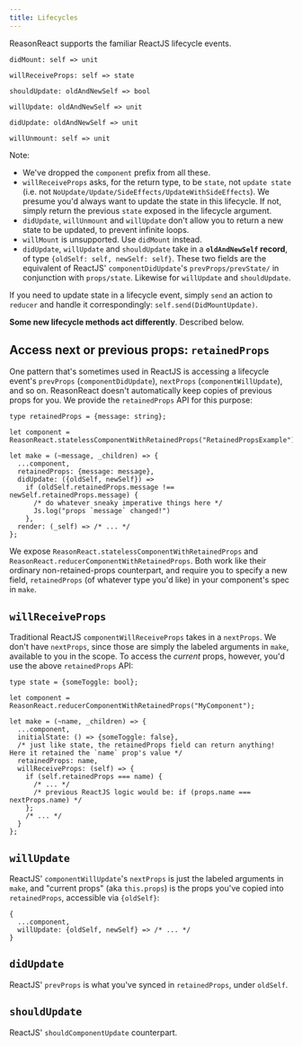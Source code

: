 ```yaml
---
title: Lifecycles
---
```


ReasonReact supports the familiar ReactJS lifecycle events.

```reason
didMount: self => unit

willReceiveProps: self => state

shouldUpdate: oldAndNewSelf => bool

willUpdate: oldAndNewSelf => unit

didUpdate: oldAndNewSelf => unit

willUnmount: self => unit
```

Note:

- We've dropped the `component` prefix from all these.
- `willReceiveProps` asks, for the return type, to be `state`, not `update state` (i.e. not `NoUpdate/Update/SideEffects/UpdateWithSideEffects`). We presume you'd always want to update the state in this lifecycle. If not, simply return the previous `state` exposed in the lifecycle argument.
- `didUpdate`, `willUnmount` and `willUpdate` don't allow you to return a new state to be updated, to prevent infinite loops.
- `willMount` is unsupported. Use `didMount` instead.
- `didUpdate`, `willUpdate` and `shouldUpdate` take in a **`oldAndNewSelf` record**, of type `{oldSelf: self, newSelf: self}`. These two fields are the equivalent of ReactJS' `componentDidUpdate`'s `prevProps/prevState/` in conjunction with `props/state`. Likewise for `willUpdate` and `shouldUpdate`.

If you need to update state in a lifecycle event, simply `send` an action to `reducer` and handle it correspondingly: `self.send(DidMountUpdate)`.

**Some new lifecycle methods act differently**. Described below.

## Access next or previous props: `retainedProps`

One pattern that's sometimes used in ReactJS is accessing a lifecycle event's `prevProps` (`componentDidUpdate`), `nextProps` (`componentWillUpdate`), and so on. ReasonReact doesn't automatically keep copies of previous props for you. We provide the `retainedProps` API for this purpose:

```reason
type retainedProps = {message: string};

let component = ReasonReact.statelessComponentWithRetainedProps("RetainedPropsExample");

let make = (~message, _children) => {
  ...component,
  retainedProps: {message: message},
  didUpdate: ({oldSelf, newSelf}) =>
    if (oldSelf.retainedProps.message !== newSelf.retainedProps.message) {
      /* do whatever sneaky imperative things here */
      Js.log("props `message` changed!")
    },
  render: (_self) => /* ... */
};
```

We expose `ReasonReact.statelessComponentWithRetainedProps` and `ReasonReact.reducerComponentWithRetainedProps`. Both work like their ordinary non-retained-props counterpart, and require you to specify a new field, `retainedProps` (of whatever type you'd like) in your component's spec in `make`.

## `willReceiveProps`

Traditional ReactJS `componentWillReceiveProps` takes in a `nextProps`. We don't have `nextProps`, since those are simply the labeled arguments in `make`, available to you in the scope. To access the _current_ props, however, you'd use the above `retainedProps` API:

```reason
type state = {someToggle: bool};

let component = ReasonReact.reducerComponentWithRetainedProps("MyComponent");

let make = (~name, _children) => {
  ...component,
  initialState: () => {someToggle: false},
  /* just like state, the retainedProps field can return anything! Here it retained the `name` prop's value */
  retainedProps: name,
  willReceiveProps: (self) => {
    if (self.retainedProps === name) {
      /* ... */
      /* previous ReactJS logic would be: if (props.name === nextProps.name) */
    };
    /* ... */
  }
};
```

## `willUpdate`

ReactJS' `componentWillUpdate`'s `nextProps` is just the labeled arguments in `make`, and "current props" (aka `this.props`) is the props you've copied into `retainedProps`, accessible via `{oldSelf}`:

```reason
{
  ...component,
  willUpdate: {oldSelf, newSelf} => /* ... */
}
```

## `didUpdate`

ReactJS' `prevProps` is what you've synced in `retainedProps`, under `oldSelf`.

## `shouldUpdate`

ReactJS' `shouldComponentUpdate` counterpart.
